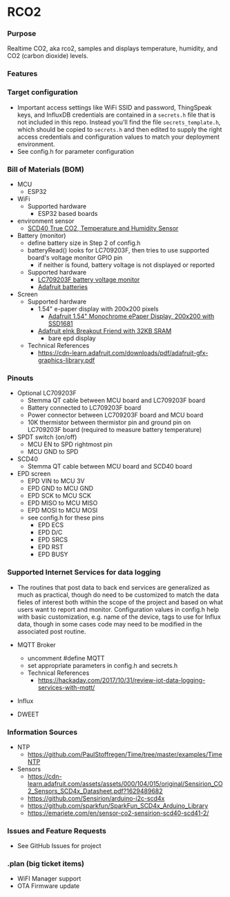 # RCO2

### Purpose
Realtime CO2, aka rco2, samples and displays temperature, humidity, and CO2 (carbon dioxide) levels.

### Features

### Target configuration
- Important access settings like WiFi SSID and password, ThingSpeak keys, and InfluxDB credentials are contained in a `secrets.h` file that is not included in this repo.  Instead you'll find the file `secrets_template.h`, which should be copied to `secrets.h` and then edited to supply the right access credentials and configuration values to match your deployment environment.
- See config.h for parameter configuration

### Bill of Materials (BOM)
- MCU
    - ESP32
- WiFi
    - Supported hardware
        - ESP32 based boards
- environment sensor
    - [SCD40 True CO2, Temperature and Humidity Sensor](https://www.adafruit.com/product/5187)
- Battery (monitor)
    - define battery size in Step 2 of config.h
    - batteryRead() looks for LC709203F, then tries to use supported board's voltage monitor GPIO pin
        - if neither is found, battery voltage is not displayed or reported
    - Supported hardware
        -   [LC709203F battery voltage monitor](https://www.adafruit.com/product/4712)
        - [Adafruit batteries](https://www.adafruit.com/product/2011)
- Screen
    - Supported hardware
        - 1.54" e-paper display with 200x200 pixels
            - [Adafruit 1.54" Monochrome ePaper Display, 200x200 with SSD1681](https://www.adafruit.com/product/4196)
        - [Adafruit eInk Breakout Friend with 32KB SRAM](https://www.adafruit.com/product/4224)
            - bare epd display
    - Technical References
        - https://cdn-learn.adafruit.com/downloads/pdf/adafruit-gfx-graphics-library.pdf

### Pinouts
- Optional LC709203F
    - Stemma QT cable between MCU board and LC709203F board
    - Battery connected to LC709203F board
    - Power connector between LC709203F board and MCU board
    - 10K thermistor between thermistor pin and ground pin on LC709203F board (required to measure battery temperature)
- SPDT switch (on/off)
    - MCU EN to SPD rightmost pin
    - MCU GND to SPD
- SCD40
    - Stemma QT cable between MCU board and SCD40 board
- EPD screen
    - EPD VIN to MCU 3V
    - EPD GND to MCU GND
    - EPD SCK to MCU SCK
    - EPD MISO to MCU MISO
    - EPD MOSI to MCU MOSI
    - see config.h for these pins
        - EPD ECS
        - EPD D/C
        - EPD SRCS
        - EPD RST
        - EPD BUSY

### Supported Internet Services for data logging
- The routines that post data to back end services are generalized as much as practical, though do need to be customized to match the data fieles of interest both within the scope of the project and based on what users want to report and monitor.  Configuration values in config.h help with basic customization, e.g. name of the device, tags to use for Influx data, though in some cases code may need to be modified in the associated post routine.

- MQTT Broker
    - uncomment #define MQTT
    - set appropriate parameters in config.h and secrets.h
    - Technical References
        - https://hackaday.com/2017/10/31/review-iot-data-logging-services-with-mqtt/
- Influx
- DWEET

### Information Sources
- NTP
    - https://github.com/PaulStoffregen/Time/tree/master/examples/TimeNTP
- Sensors 
    - https://cdn-learn.adafruit.com/assets/assets/000/104/015/original/Sensirion_CO2_Sensors_SCD4x_Datasheet.pdf?1629489682
    - https://github.com/Sensirion/arduino-i2c-scd4x
    - https://github.com/sparkfun/SparkFun_SCD4x_Arduino_Library
    - https://emariete.com/en/sensor-co2-sensirion-scd40-scd41-2/

### Issues and Feature Requests
- See GitHub Issues for project

### .plan (big ticket items)
- WiFI Manager support
- OTA Firmware update